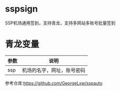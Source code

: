 # sspsign
SSP机场通用签到，支持青龙，支持多网站多账号批量签到
# 青龙变量
| 参数 | 说明                     |
| ---- | -----------------------  |
| ssp  | 机场的名字，网址，账号密码 |
参考仓库:https://github.com/GeorgeLxw/sspauto
